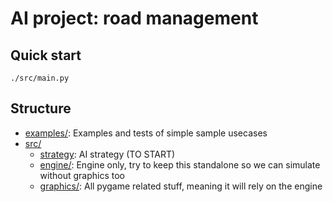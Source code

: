 # AI project: road management

## Quick start

`./src/main.py`

## Structure

- [examples/](./examples/): Examples and tests of simple sample usecases
- [src/](./src/)
    - [strategy](./src/strategy.py): AI strategy (TO START)
    - [engine/](./src/engine/): Engine only, try to keep this standalone so we can simulate without graphics too
    - [graphics/](./src/graphics/): All pygame related stuff, meaning it will rely on the engine
